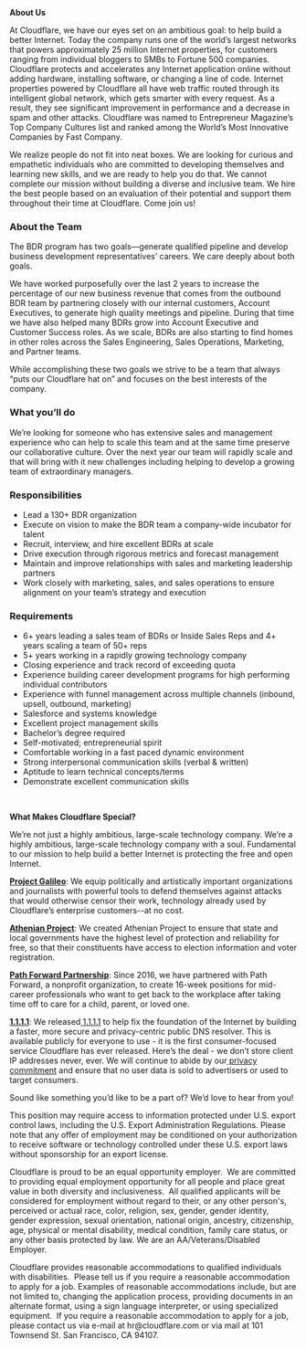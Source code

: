 <div class="content-intro">
	<div><strong>About Us</strong></div>
	<div>
		<p><span style="font-weight: 400;">At Cloudflare, we have our eyes set on an ambitious goal: to help build a better Internet. Today the company runs one of the world’s largest networks that powers approximately 25 million Internet properties, for customers ranging from individual bloggers to SMBs to Fortune 500 companies. Cloudflare protects and accelerates any Internet application online without adding hardware, installing software, or changing a line of code. Internet properties powered by Cloudflare all have web traffic routed through its intelligent global network, which gets smarter with every request. As a result, they see significant improvement in performance and a decrease in spam and other attacks. Cloudflare was named to Entrepreneur Magazine’s Top Company Cultures list and ranked among the World’s Most Innovative Companies by Fast Company.</span><span style="font-weight: 400;">&nbsp;</span></p>
		<p><span style="font-weight: 400;">We realize people do not fit into neat boxes. We are looking for curious and empathetic individuals who are committed to developing themselves and learning new skills, and we are ready to help you do that. We cannot complete our mission without building a diverse and inclusive team. We hire the best people based on an evaluation of their potential and support them throughout their time at Cloudflare. Come join us!&nbsp;</span></p>
	</div>
</div>
<h3><strong>About the Team</strong></h3>
<p><span style="font-weight: 400;">The BDR program has two goals—generate qualified pipeline and develop business development representatives’ careers. We care deeply about both goals.</span></p>
<p><span style="font-weight: 400;">We have worked purposefully over the last 2 years to increase the percentage of our new business revenue that comes from the outbound BDR team by partnering closely with our internal customers, Account Executives, to generate high quality meetings and pipeline. During that time we have also helped many BDRs grow into Account Executive and Customer Success roles. As we scale, BDRs are also starting to find homes in other roles across the Sales Engineering, Sales Operations, Marketing, and Partner teams.</span></p>
<p><span style="font-weight: 400;">While accomplishing these two goals we strive to be a team that always “puts our Cloudflare hat on” and focuses on the best interests of the company.</span></p>
<h3><strong>What you’ll do</strong></h3>
<p><span style="font-weight: 400;">We’re looking for someone who has extensive sales and management experience who can help to scale this team and at the same time preserve our collaborative culture. Over the next year our team will rapidly scale and that will bring with it new challenges including helping to develop a growing team of extraordinary managers.</span></p>
<h3><strong>Responsibilities</strong></h3>
<ul>
	<li style="font-weight: 400;"><span style="font-weight: 400;">Lead a 130+ BDR organization</span></li>
	<li style="font-weight: 400;"><span style="font-weight: 400;">Execute on vision to make the BDR team a company-wide incubator for talent</span></li>
	<li style="font-weight: 400;"><span style="font-weight: 400;">Recruit, interview, and hire excellent BDRs at scale</span></li>
	<li style="font-weight: 400;"><span style="font-weight: 400;">Drive execution through rigorous metrics and forecast management</span></li>
	<li style="font-weight: 400;"><span style="font-weight: 400;">Maintain and improve relationships with sales and marketing leadership partners</span></li>
	<li style="font-weight: 400;"><span style="font-weight: 400;">Work closely with marketing, sales, and sales operations to ensure alignment on your team’s strategy and execution</span></li>
</ul>
<h3><strong>Requirements</strong></h3>
<ul>
	<li style="font-weight: 400;"><span style="font-weight: 400;">6+ years leading a sales team of BDRs or Inside Sales Reps and 4+ years scaling a team of 50+ reps</span></li>
	<li style="font-weight: 400;"><span style="font-weight: 400;">5+ years working in a rapidly growing technology company</span></li>
	<li style="font-weight: 400;"><span style="font-weight: 400;">Closing experience and track record of exceeding quota</span></li>
	<li style="font-weight: 400;"><span style="font-weight: 400;">Experience building career development programs for high performing individual contributors</span></li>
	<li style="font-weight: 400;"><span style="font-weight: 400;">Experience with funnel management across multiple channels (inbound, upsell, outbound, marketing)</span></li>
	<li style="font-weight: 400;"><span style="font-weight: 400;">Salesforce and systems knowledge</span></li>
	<li style="font-weight: 400;"><span style="font-weight: 400;">Excellent project management skills</span></li>
	<li style="font-weight: 400;"><span style="font-weight: 400;">Bachelor’s degree required</span></li>
	<li style="font-weight: 400;"><span style="font-weight: 400;">Self-motivated; entrepreneurial spirit</span></li>
	<li style="font-weight: 400;"><span style="font-weight: 400;">Comfortable working in a fast paced dynamic environment</span></li>
	<li style="font-weight: 400;"><span style="font-weight: 400;">Strong interpersonal communication skills (verbal &amp; written)</span></li>
	<li style="font-weight: 400;"><span style="font-weight: 400;">Aptitude to learn technical concepts/terms</span></li>
	<li style="font-weight: 400;"><span style="font-weight: 400;">Demonstrate excellent communication skills</span></li>
</ul>
<p><span style="font-weight: 400;">&nbsp;</span></p>
<div class="content-conclusion">
	<p><strong>What Makes Cloudflare Special?</strong></p>
	<p><span style="font-weight: 400;">We’re not just a highly ambitious, large-scale technology company. We’re a highly ambitious, large-scale technology company with a soul. Fundamental to our mission to help build a better Internet is protecting the free and open Internet.</span></p>
	<p><a href="https://blog.cloudflare.com/protecting-free-expression-online/"><strong>Project Galileo</strong></a><span style="font-weight: 400;">: We equip politically and artistically important organizations and journalists with powerful tools to defend themselves against attacks that would otherwise censor their work, technology already used by Cloudflare’s enterprise customers--at no cost.</span></p>
	<p><strong><a href="https://www.cloudflare.com/athenian/">Athenian Project</a></strong><span style="font-weight: 400;">: We created Athenian Project to ensure that state and local governments have the highest level of protection and reliability for free, so that their constituents have access to election information and voter registration.</span></p>
	<p><a href="https://blog.cloudflare.com/tag/path-forward/"><strong>Path Forward Partnership</strong></a><span style="font-weight: 400;">: Since 2016, we have partnered with Path Forward, a nonprofit organization, to create 16-week positions for mid-career professionals who want to get back to the workplace after taking time off to care for a child, parent, or loved one.</span></p>
	<p><a href="https://1.1.1.1/"><strong>1.1.1.1</strong></a><span style="font-weight: 400;">: We released</span><a href="https://1.1.1.1/"> <span style="font-weight: 400;">1.1.1.1</span></a><span style="font-weight: 400;"> to help fix the foundation of the Internet by building a faster, more secure and privacy-centric public DNS resolver. This is available publicly for everyone to use - it is the first consumer-focused service Cloudflare has ever released. Here’s the deal - we don’t store client IP addresses never, ever. We will continue to abide by our</span><a href="https://developers.cloudflare.com/1.1.1.1/privacy/public-dns-resolver"> privacy commitment</a><span style="font-weight: 400;"> and ensure that no user data is sold to advertisers or used to target consumers.</span></p>
	<p><span style="font-weight: 400;">Sound like something you’d like to be a part of? We’d love to hear from you!</span></p>
	<p><span style="font-weight: 400;">This position may require access to information protected under U.S. export control laws, including the U.S. Export Administration Regulations. Please note that any offer of employment may be conditioned on your authorization to receive software or technology controlled under these U.S. export laws without sponsorship for an export license.</span></p>
	<p><span style="font-weight: 400;">Cloudflare is proud to be an equal opportunity employer. &nbsp;We are committed to providing equal employment opportunity for all people and place great value in both diversity and inclusiveness. &nbsp;All qualified applicants will be considered for employment without regard to their, or any other person's, perceived or actual</span> <span style="font-weight: 400;">race, color, religion, sex, gender, gender identity, gender expression, sexual orientation, national origin, ancestry, citizenship, age, physical or mental disability, medical condition, family care status, or any other basis protected by law. </span><span style="font-weight: 400;">We are an AA/Veterans/Disabled Employer.</span></p>
	<p><span style="font-weight: 400;">Cloudflare provides reasonable accommodations to qualified individuals with disabilities. &nbsp;Please tell us if you require a reasonable accommodation to apply for a job. Examples of reasonable accommodations include, but are not limited to, changing the application process, providing documents in an alternate format, using a sign language interpreter, or using specialized equipment. &nbsp;If you require a reasonable accommodation to apply for a job, please contact us via e-mail at </span><span style="font-weight: 400;">hr@cloudflare.com</span><span style="font-weight: 400;"> or via mail at 101 Townsend St. San Francisco, CA 94107.</span></p>
</div>